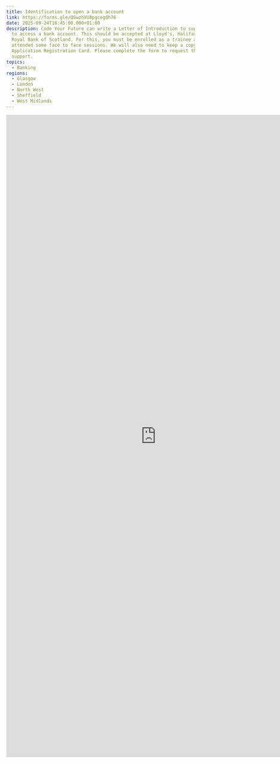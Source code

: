 ```yaml
---
title: Identification to open a bank account
link: https://forms.gle/QGwzhVU8pgcegQh76
date: 2025-09-24T16:45:00.000+01:00
description: Code Your Future can write a Letter of Introduction to support you
  to access a bank account. This should be accepted at Lloyd's, Halifax and
  Royal Bank of Scotland. For this, you must be enrolled as a trainee and have
  attended some face to face sessions. We will also need to keep a copy of your
  Application Registration Card. Please complete the form to request this
  support.
topics:
  - Banking
regions:
  - Glasgow
  - London
  - North West
  - Sheffield
  - West Midlands
---
```

<iframe src="https://docs.google.com/forms/d/e/1FAIpQLSd6pd42ClVbwg2PLhrslnmgbwZhctXLMeEstNV6a-ojukGkLQ/viewform?embedded=true" width="800" height="1713" frameborder="0" marginheight="0" marginwidth="0">Loading…</iframe>
